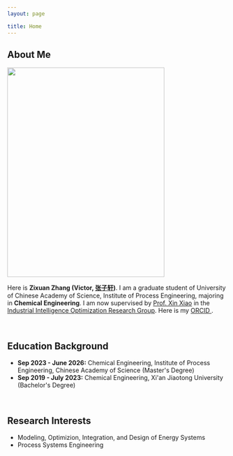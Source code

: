```yaml
---
layout: page

title: Home
---
```


## About Me




<img src="https://zixuanchang.github.io/yinshuisiyuan.jpg" class="floatpic" width="360" height="480">

Here is **Zixuan Zhang (Victor, [张子轩](https://caihanlin.com/file/ZZX_CV.pdf))**. I am a graduate student of University of Chinese Academy of Science, Institute of Process Engineering, majoring in **Chemical Engineering**. I am now supervised by [Prof. Xin Xiao](https://people.ucas.ac.cn/~0046355?language=en) in the[ Industrial Intelligence Optimization Research Group](http://mercgrsmr.ipe.ac.cn/xsdw/ktz/202204/t20220419_27305.html). Here is my [ ORCID ](https://orcid.org/0009-0006-7354-0499).
<div style="display:none">
**I am applying for a PhD position in 2026 Fall**, and here is [my CV](https://caihanlin.com/file/Resume-HanlinCAI.pdf).
</div>
<br>

## Education Background
- **Sep 2023 - June 2026:** Chemical Engineering, Institute of Process Engineering, Chinese Academy of Science (Master's Degree)
- **Sep 2019 - July 2023:** Chemical Engineering, Xi'an Jiaotong University (Bachelor's Degree)
<br>

## Research Interests

- Modeling, Optimizion, Integration, and Design of Energy Systems
- Process Systems Engineering
<div style="display:none">
- Machine Learning and Intelligent Decision-making
- Hybrid Modeling and Derivative-free Optimization on Nonconvex and Nonlinear system


As is known to all, process and energy systems ususlly are nonconvex and nonlinear systems. The research direction mentioned above aims at designing and integrating systems with hybrid modeling, artificial intelligence, and global optimization methods. **My current research focuses on designing heat exchanger networks (HEN) with Monte Carlo Tree Search (MCTS).**

</div>



<br>
